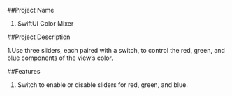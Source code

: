 ##Project Name

1. SwiftUI Color Mixer





##Project Description

1.Use three sliders, each paired with a switch, to control the red, green, and blue components of the view’s color.





##Features

1. Switch to enable or disable sliders for red, green, and blue.
